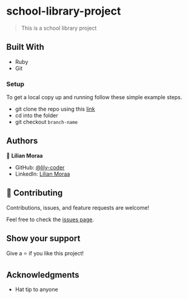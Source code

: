 # school-library-project

> This is a school library project
## Built With

- Ruby
- Git

### Setup
To get a local copy up and running follow these simple example steps.

- git clone the repo using this [link](https://github.com/lily-coder/school-library-projct.git)
- cd into the folder
- git checkout `branch-name`
## Authors

👤 **Lilian Moraa**

- GitHub: [@lily-coder](https://github.com/lily-coder/)
- LinkedIn: [Lilian Moraa](https://www.linkedin.com/in/lilian-moraa-99950b1b8/)

## 🤝 Contributing

Contributions, issues, and feature requests are welcome!

Feel free to check the [issues page](https://github.com/lily-coder/school-library-projct/issues).

## Show your support

Give a ⭐️ if you like this project!

## Acknowledgments

- Hat tip to anyone 
